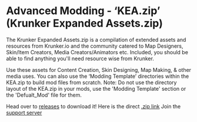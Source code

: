 # Advanced Modding - ‘KEA.zip’ (Krunker Expanded Assets.zip)

The Krunker Expanded Assets.zip is a compilation of extended assets and resources from Krunker.io and the community catered to Map Designers, Skin/Item Creators, Media Creators/Animators etc. Included, you should be able to find anything you'll need resource wise from Krunker. 

Use these assets for Content Creation, Skin Designing, Map Making, & other media uses.
You can also use the ‘Modding Template’ directories within the KEA.zip to build mod files from scratch.
 Note: Do not use the directory layout of the KEA.zip in your mods, use the 'Modding Template' section or the 'Defualt_Mod' file for them.

Head over to [releases](https://github.com/KrunkerDesignHub/KEA-Krunker_Expanded_Assets/releases/tag/v1.2.3.1) to download it!
Here is the direct [.zip link](https://github.com/KrunkerDesignHub/KEA-Krunker_Expanded_Assets/archive/v1.2.4.1.zip)
Join the [support server](https://discord.gg/cb2ykDA)
